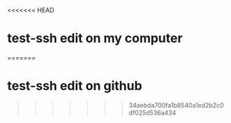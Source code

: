 <<<<<<< HEAD
# test-ssh edit on my computer
=======
# test-ssh edit on github
>>>>>>> 34aebda700fa1b8540a1ed2b2c0df025d536a434
